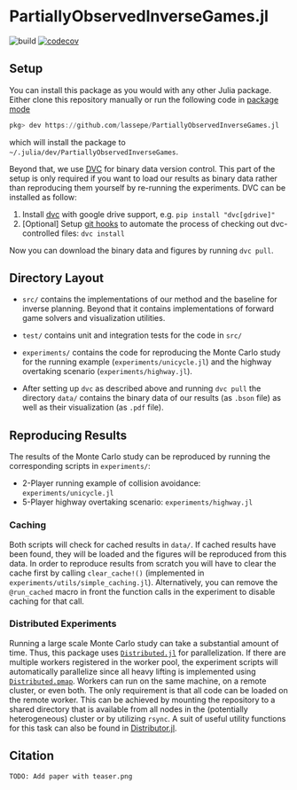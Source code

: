 # PartiallyObservedInverseGames.jl

![build](https://github.com/lassepe/PartiallyObservedInverseGames.jl/workflows/build/badge.svg)
[![codecov](https://codecov.io/gh/lassepe/PartiallyObservedInverseGames.jl/branch/master/graph/badge.svg?token=FZoqGLI2gF)](https://codecov.io/gh/lassepe/PartiallyObservedInverseGames.jl)

## Setup

You can install this package as you would with any other Julia package. Either
clone this repository manually or run the following code in [package
mode](https://docs.julialang.org/en/v1/stdlib/Pkg/)
```julia
pkg> dev https://github.com/lassepe/PartiallyObservedInverseGames.jl
```
which will install the package to `~/.julia/dev/PartiallyObservedInverseGames`.

Beyond that, we use [DVC](https://dvc.org) for binary data version control.
This part of the setup is only required if you want to load our results as
binary data rather than reproducing them yourself by re-running the
experiments. DVC can be installed as follow:

1. Install [dvc](https://dvc.org/doc/install) with google drive support, e.g.
   `pip install "dvc[gdrive]"`
2. [Optional] Setup [git
   hooks](https://dvc.org/doc/command-reference/install#installed-git-hooks) to
   automate the process of checking out dvc-controlled files: `dvc install`

Now you can download the binary data and figures by running `dvc pull`.

## Directory Layout

- `src/` contains the implementations of our method and the baseline for
  inverse planning. Beyond that it contains implementations of forward game
  solvers and visualization utilities.

- `test/` contains unit and integration tests for the code in `src/`

- `experiments/` contains the code for reproducing the Monte Carlo study for
  the running example (`experiments/unicycle.jl`) and the highway overtaking
  scenario (`experiments/highway.jl`).

- After setting up `dvc` as described above and running `dvc pull` the
  directory `data/` contains the binary data of our results (as `.bson` file) 
  as well as their visualization (as `.pdf` file).

## Reproducing Results

The results of the Monte Carlo study can be reproduced by running the
corresponding scripts in `experiments/`:

- 2-Player running example of collision avoidance: `experiments/unicycle.jl`
- 5-Player highway overtaking scenario: `experiments/highway.jl`

### Caching

Both scripts will check for cached results in `data/`. If cached results have
been found, they will be loaded and the figures will be reproduced from this
data. In order to reproduce results from scratch you will have to clear the
cache first by calling `clear_cache!()` (implemented in
`experiments/utils/simple_caching.jl`). Alternatively, you can remove the
`@run_cached`  macro in front the function calls in the experiment to disable
caching for that call.

### Distributed Experiments

Running a large scale Monte Carlo study can take a substantial amount of time.
Thus, this package uses
[`Distributed.jl`](https://docs.julialang.org/en/v1/stdlib/Distributed/) for
parallelization. If there are multiple workers registered in the worker pool,
the experiment scripts will automatically parallelize since all
heavy lifting is implemented using
[`Distributed.pmap`](https://docs.julialang.org/en/v1/stdlib/Distributed/#Distributed.pmap).
Workers can run on the same machine, on a remote cluster, or even both. The
only requirement is that all code can be loaded on the remote worker. This can
be achieved by mounting the repository to a shared directory that is available
from all nodes in the (potentially heterogeneous) cluster or by utilizing
`rsync`. A suit of useful utility functions for this task can also be found in
[Distributor.jl](https://github.com/lassepe/Distributor.jl).

## Citation

`TODO: Add paper with teaser.png`
